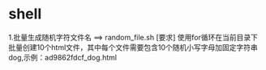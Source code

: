 # shell
1.批量生成随机字符文件名 ==> random_file.sh
[要求]
	使用for循环在当前目录下批量创建10个html文件，其中每个文件需要包含10个随机小写字母加固定字符串dog,示例：ad9862fdcf_dog.html

